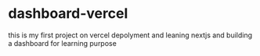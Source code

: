 # dashboard-vercel
this is my first project on vercel depolyment and leaning nextjs and building a dashboard for learning purpose
